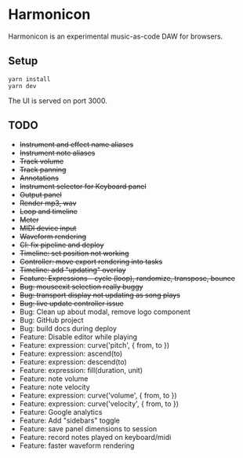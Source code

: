 # Harmonicon

Harmonicon is an experimental music-as-code DAW for browsers.

## Setup

```
yarn install
yarn dev
```

The UI is served on port 3000.

## TODO

* ~~Instrument and effect name aliases~~
* ~~Instrument note aliases~~
* ~~Track volume~~
* ~~Track panning~~
* ~~Annotations~~
* ~~Instrument selector for Keyboard panel~~
* ~~Output panel~~
* ~~Render mp3, wav~~
* ~~Loop and timeline~~
* ~~Meter~~
* ~~MIDI device input~~
* ~~Waveform rendering~~
* ~~CI: fix pipeline and deploy~~
* ~~Timeline: set position not working~~
* ~~Controller: move export rendering into tasks~~
* ~~Timeline: add "updating" overlay~~
* ~~Feature: Expressions - cycle (loop), randomize, transpose, bounce~~
* ~~Bug: mouseexit selection really buggy~~
* ~~Bug: transport display not updating as song plays~~
* ~~Bug: live update controller issue~~
* Bug: Clean up about modal, remove logo component
* Bug: GitHub project
* Bug: build docs during deploy
* Feature: Disable editor while playing
* Feature: expression: curve('pitch', { from, to })
* Feature: expression: ascend(to)
* Feature: expression: descend(to)
* Feature: expression: fill(duration, unit)
* Feature: note volume
* Feature: note velocity
* Feature: expression: curve('volume', { from, to })
* Feature: expression: curve('velocity', { from, to })
* Feature: Google analytics
* Feature: Add "sidebars" toggle
* Feature: save panel dimensions to session
* Feature: record notes played on keyboard/midi
* Feature: faster waveform rendering

